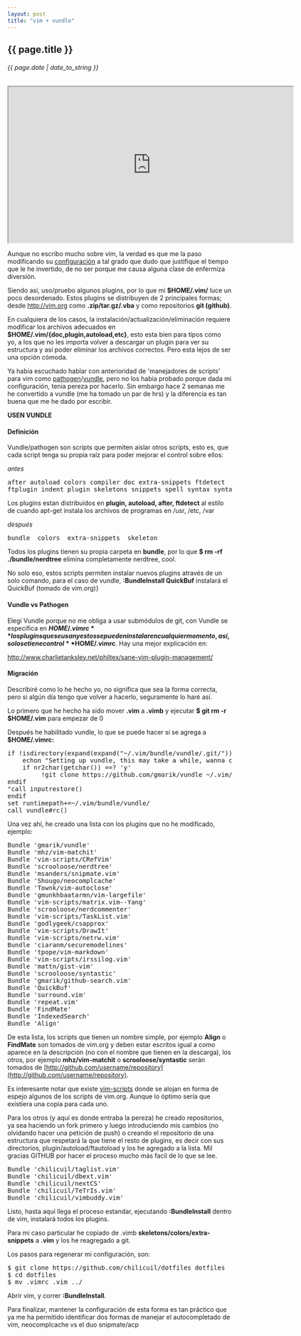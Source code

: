 ```yaml
---
layout: post
title: "vim + vundle"
---
```


## {{ page.title }}
###### {{ page.date | date_to_string }}

<!--**[![](/assets/img/58.png)](/assets/img/58.png)**-->
<iframe src="http://showterm.io/089d8dde66aeec9b1ac7e" width="640" height="350" style="display:block; margin: 0 auto;">&nbsp;</iframe> 

Aunque no escribo mucho sobre vim, la verdad es que me la paso modificando su [configuración](https://github.com/chilicuil/dotfiles/blob/master/.vimrc) a tal grado que dudo que justifique el tiempo que le he invertido, de no ser porque me causa alguna clase de enfermiza diversión.

Siendo así, uso/pruebo algunos plugins, por lo que mi **$HOME/.vim/** luce un poco desordenado. Estos plugins se distribuyen de 2 principales formas; desde <http://vim.org> como **.zip/tar.gz/.vba** y como repositorios **git (github)**.

En cualquiera de los casos, la instalación/actualización/eliminación requiere modificar los archivos adecuados en **$HOME/.vim/{doc,plugin,autoload,etc}**, esto esta bien para tipos como yo, a los que no les importa volver a descargar un plugin para ver su estructura y así poder eliminar los archivos correctos. Pero esta lejos de ser una opción cómoda.

Ya habia escuchado hablar con anterioridad de 'manejadores de scripts' para vim como [pathogen](https://github.com/tpope/vim-pathogen)/[vundle](https://github.com/gmarik/vundle), pero no los habia probado porque dada mi configuración, tenia pereza por hacerlo. Sin embargo hace 2 semanas me he convertido a vundle (me ha tomado un par de hrs) y la diferencia es tan buena que me he dado por escribir.

**USEN VUNDLE**

#### Definición

Vundle/pathogen son scripts que permiten aislar otros scripts, esto es, que cada script tenga su propia raíz para poder mejorar el control sobre ellos:

_antes_

<pre>
after autoload colors compiler doc extra-snippets ftdetect
ftplugin indent plugin skeletons snippets spell syntax syntax_checker
</pre>

Los plugins estan distribuidos en **plugin, autoload, after, ftdetect** al estilo de cuando apt-get instala los archivos de programas en /usr, /etc, /var

_después_

<pre>
bundle  colors  extra-snippets  skeleton
</pre>

Todos los plugins tienen su propia carpeta en **bundle**, por lo que **$ rm -rf ./bundle/nerdtree** elimina completamente nerdtree, cool.

No solo eso, estos scripts permiten instalar nuevos plugins através de un solo comando, para el caso de vundle, **:BundleInstall QuickBuf** instalará el QuickBuf (tomado de vim.org)}

#### Vundle vs Pathogen

Elegí Vundle porque no me obliga a usar submódulos de git, con Vundle se especifica en **$HOME/.vimrc** los plugins que se usan y estos se pueden instalar en cualquier momento, así, solo se tiene control **$HOME/.vimrc**. Hay una mejor explicación en:

<http://www.charlietanksley.net/philtex/sane-vim-plugin-management/>

#### Migración

Describiré como lo he hecho yo, no significa que sea la forma correcta, pero si algún día tengo que volver a hacerlo, seguramente lo haré así.

Lo primero que he hecho ha sido mover **.vim** a **.vimb** y ejecutar **$ git rm -r $HOME/.vim** para empezar de 0 

Después he habilitado vundle, lo que se puede hacer si se agrega a **$HOME/.vimrc:**

<pre class="sh_sh">
if !isdirectory(expand(expand("~/.vim/bundle/vundle/.git/"))) "call inputsave()
    echon "Setting up vundle, this may take a while, wanna continue? (y/n): "
    if nr2char(getchar()) ==? 'y'
         !git clone https://github.com/gmarik/vundle ~/.vim/bundle/vundle
endif
"call inputrestore()
endif
set runtimepath+=~/.vim/bundle/vundle/
call vundle#rc()
</pre>

Una vez ahí, he creado una lista con los plugins que no he modificado, ejemplo:

<pre>
Bundle 'gmarik/vundle'
Bundle 'mhz/vim-matchit'
Bundle 'vim-scripts/CRefVim'
Bundle 'scrooloose/nerdtree'
Bundle 'msanders/snipmate.vim'
Bundle 'Shougo/neocomplcache'
Bundle 'Townk/vim-autoclose'
Bundle 'gmunkhbaatarmn/vim-largefile'
Bundle 'vim-scripts/matrix.vim--Yang'
Bundle 'scrooloose/nerdcommenter'
Bundle 'vim-scripts/TaskList.vim'
Bundle 'godlygeek/csapprox'
Bundle 'vim-scripts/DrawIt'
Bundle 'vim-scripts/netrw.vim'
Bundle 'ciaranm/securemodelines'
Bundle 'tpope/vim-markdown'
Bundle 'vim-scripts/irssilog.vim'
Bundle 'mattn/gist-vim'
Bundle 'scrooloose/syntastic'
Bundle 'gmarik/github-search.vim'
Bundle 'QuickBuf'
Bundle 'surround.vim'
Bundle 'repeat.vim'
Bundle 'FindMate'
Bundle 'IndexedSearch'
Bundle 'Align'
</pre>

De esta lista, los scripts que tienen un nombre simple, por ejemplo **Align** o **FindMate** son tomados de vim.org y deben estar escritos igual a como aparece en la descripción (no con el nombre que tienen en la descarga), los otros, por ejemplo **mhz/vim-matchit** o **scrooloose/syntastic** serán tomados de [http://github.com/username/repository](http://github.com/username/repository).

Es interesante notar que existe [vim-scripts](https://github.com/vim-scripts/) donde se alojan en forma de espejo algunos de los scripts de vim.org. Aunque lo óptimo sería que existiera una copia para cada uno.

Para los otros (y aquí es donde entraba la pereza) he creado repositorios, ya sea haciendo un fork primero y luego introduciendo mis cambios (no olvidando hacer una petición de push) o creando el repositorio de una estructura que respetará la que tiene el resto de plugins, es decir con sus directorios, plugin/autoload/ftautoload y los he agregado a la lista. Mil gracias GITHUB por hacer el proceso mucho más facil de lo que se lee.

<pre>
Bundle 'chilicuil/taglist.vim'
Bundle 'chilicuil/dbext.vim'
Bundle 'chilicuil/nextCS'
Bundle 'chilicuil/TeTrIs.vim'
Bundle 'chilicuil/vimbuddy.vim'
</pre>

Listo, hasta aquí llega el proceso estandar, ejecutando **:BundleInstall** dentro de vim, instalará todos los plugins.

Para mi caso particular he copiado de .vimb **skeletons/colors/extra-snippets** a **.vim** y los he reagregado a git.

Los pasos para regenerar mi configuración, son:

<pre class="sh_sh">
$ git clone https://github.com/chilicuil/dotfiles dotfiles
$ cd dotfiles
$ mv .vimrc .vim ../
</pre>

Abrir vim, y correr **:BundleInstall**.

Para finalizar, mantener la configuración de esta forma es tan práctico que ya me ha permitido identificar dos formas de manejar el autocompletado de vim, neocomplcache vs el duo snipmate/acp
